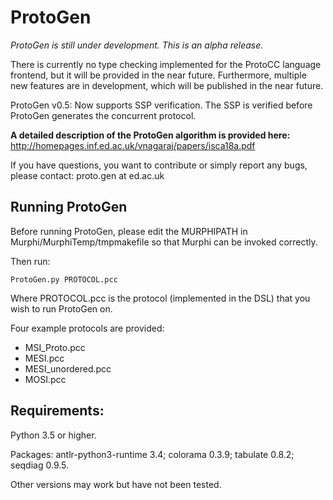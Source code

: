 # ProtoGen

*ProtoGen is still under development. This is an alpha release.*

There is currently no type checking implemented for the ProtoCC language frontend, but it will be provided in the near future. Furthermore, multiple new features are in development, which will be published in the near future. 

ProtoGen v0.5: Now supports SSP verification. The SSP is verified before ProtoGen generates the concurrent protocol.

**A detailed description of the ProtoGen algorithm is provided here:** http://homepages.inf.ed.ac.uk/vnagaraj/papers/isca18a.pdf

If you have questions, you want to contribute or simply report any bugs, please contact: proto.gen at ed.ac.uk

## Running ProtoGen

Before running ProtoGen, please edit the MURPHIPATH in Murphi/MurphiTemp/tmpmakefile so that Murphi can be invoked correctly.

Then run:

```
ProtoGen.py PROTOCOL.pcc
```
Where PROTOCOL.pcc is the protocol (implemented in the DSL) that you wish to run ProtoGen on.

Four example protocols are provided:

- MSI_Proto.pcc
- MESI.pcc
- MESI_unordered.pcc
- MOSI.pcc

## Requirements:

Python 3.5 or higher.

Packages: antlr-python3-runtime 3.4; colorama 0.3.9; tabulate 0.8.2; seqdiag 0.9.5.

Other versions may work but have not been tested.
